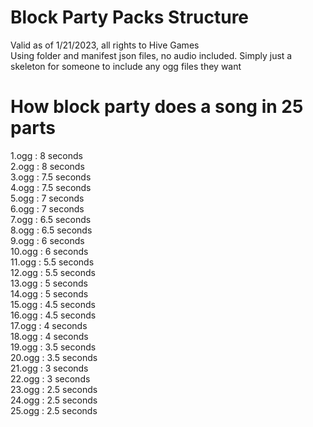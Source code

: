 # Block Party Packs Structure
Valid as of 1/21/2023, all rights to Hive Games
<br>
Using folder and manifest json files, no audio included. Simply just a skeleton for someone to include any ogg files they want
# How block party does a song in 25 parts
1.ogg : 8 seconds <br>
2.ogg : 8 seconds <br>
3.ogg : 7.5 seconds <br>
4.ogg : 7.5 seconds <br>
5.ogg : 7 seconds <br>
6.ogg : 7 seconds <br>
7.ogg : 6.5 seconds <br>
8.ogg : 6.5 seconds <br>
9.ogg : 6 seconds <br>
10.ogg : 6 seconds <br>
11.ogg : 5.5 seconds <br>
12.ogg : 5.5 seconds <br>
13.ogg : 5 seconds <br>
14.ogg : 5 seconds <br>
15.ogg : 4.5 seconds <br>
16.ogg : 4.5 seconds <br>
17.ogg : 4 seconds <br>
18.ogg : 4 seconds <br>
19.ogg : 3.5 seconds <br>
20.ogg : 3.5 seconds <br>
21.ogg : 3 seconds <br>
22.ogg : 3 seconds <br>
23.ogg : 2.5 seconds <br>
24.ogg : 2.5 seconds <br>
25.ogg : 2.5 seconds <br>
